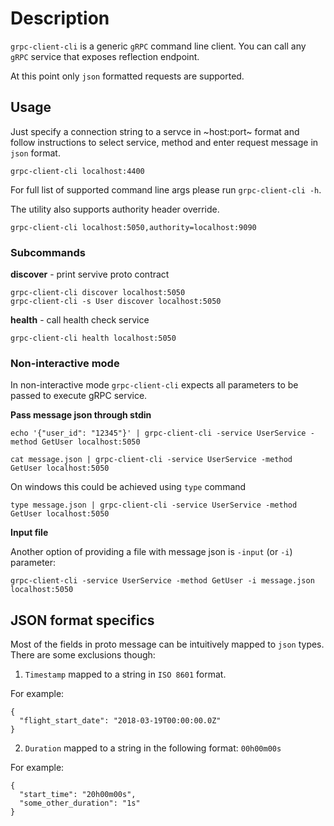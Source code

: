 # Description
`grpc-client-cli` is a generic `gRPC` command line client. You can call any `gRPC` service that exposes reflection endpoint.

At this point only `json` formatted requests are supported.

## Usage
Just specify a connection string to a servce in ~host:port~ format and follow instructions to select service, method and enter request message in `json` format.

`grpc-client-cli localhost:4400`

For full list of supported command line args please run `grpc-client-cli -h`.

The utility also supports authority header override.

```
grpc-client-cli localhost:5050,authority=localhost:9090
```

### Subcommands
**discover** - print servive proto contract

```
grpc-client-cli discover localhost:5050
grpc-client-cli -s User discover localhost:5050
```

**health** - call health check service

```
grpc-client-cli health localhost:5050
```

### Non-interactive mode
In non-interactive mode `grpc-client-cli` expects all parameters to be passed to execute gRPC service.

**Pass message json through stdin**
```
echo '{"user_id": "12345"}' | grpc-client-cli -service UserService -method GetUser localhost:5050
```

```
cat message.json | grpc-client-cli -service UserService -method GetUser localhost:5050
```

On windows this could be achieved using `type` command
```
type message.json | grpc-client-cli -service UserService -method GetUser localhost:5050
```

**Input file**

Another option of providing a file with message json is `-input` (or `-i`) parameter:

```
grpc-client-cli -service UserService -method GetUser -i message.json localhost:5050
```

## JSON format specifics
Most of the fields in proto message can be intuitively mapped to `json` types. There are some exclusions though:

1. `Timestamp` mapped to a string in `ISO 8601` format.

For example:
```
{
  "flight_start_date": "2018-03-19T00:00:00.0Z"
}
```

2. `Duration` mapped to a string in the following format: `00h00m00s`

For example:
```
{
  "start_time": "20h00m00s",
  "some_other_duration": "1s"
}
```
